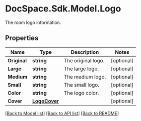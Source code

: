 # DocSpace.Sdk.Model.Logo
The room logo information.

## Properties

Name | Type | Description | Notes
------------ | ------------- | ------------- | -------------
**Original** | **string** | The original logo. | [optional] 
**Large** | **string** | The large logo. | [optional] 
**Medium** | **string** | The medium logo. | [optional] 
**Small** | **string** | The small logo. | [optional] 
**Color** | **string** | The logo color. | [optional] 
**Cover** | [**LogoCover**](LogoCover.md) |  | [optional] 

[[Back to Model list]](../README.md#documentation-for-models) [[Back to API list]](../README.md#documentation-for-api-endpoints) [[Back to README]](../README.md)

